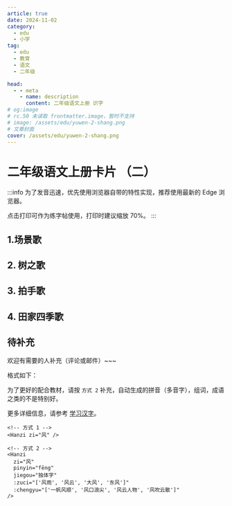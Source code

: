 ```yaml
---
article: true
date: 2024-11-02
category:
  - edu
  - 小学
tag:
  - edu
  - 教育
  - 语文
  - 二年级

head:
  - - meta
    - name: description
      content: 二年级语文上册 识字
# og:image
# rc.50 未读取 frontmatter.image，暂时不支持
# image: /assets/edu/yuwen-2-shang.png
# 文章封面
cover: /assets/edu/yuwen-2-shang.png
---
```


# 二年级语文上册卡片 （二）

:::info
为了发音迅速，优先使用浏览器自带的特性实现，推荐使用最新的 Edge 浏览器。

点击打印可作为练字帖使用，打印时建议缩放 70%。
:::

## 1.场景歌

<HanziCard zi="处" pinyin="chù" :zuci="['处所', '用处', '处理', '好处']" />
<HanziCard zi="园" :zuci="['园林', '花园', '公园', '园丁']" />
<HanziCard zi="桥" :zuci="['石桥', '天桥', '拱桥', '桥梁']" />
<HanziCard zi="群" :zuci="['群众', '人群', '羊群']" />
<HanziCard zi="队" :zuci="['队形', '队员', '队列', '军队']" />
<HanziCard zi="旗" :zuci="['红旗', '升旗', '旗帜']" />
<HanziCard zi="铜" :zuci="['铜丝', '铜钱', '铜像']" />
<HanziCard zi="号" :zuci="['号召', '号码', '口号', '螺号']" />
<HanziCard zi="领" :zuci="['衣领', '领带', '领队', '领导']" />
<HanziCard zi="巾" :zuci="['毛巾', '围巾', '湿巾', '红领巾']" />
<HanziCard zi="群" :zuci="['群众', '人群', '羊群']" />

## 2. 树之歌

<HanziCard zi="梧" :zuci="['梧桐']" />
<HanziCard zi="桐" :zuci="['油桐', '泡桐', '桐花']" />
<HanziCard zi="掌" :zuci="['手掌', '掌心', '鼓掌', '掌握']" />
<HanziCard zi="枫" :zuci="['枫树', '枫叶', '枫林']" />
<HanziCard zi="松" :zuci="['松树', '松鼠', '放松', '宽松', '轻松']" />
<HanziCard zi="柏" :zuci="['松柏', '翠柏', '柏树', '柏油']" />
<HanziCard zi="装" :zuci="['装扮', '着装', '装备', '装货']" />
<HanziCard zi="桦" :zuci="['桦树', '白桦']" />
<HanziCard zi="耐" :zuci="['耐心', '忍耐']" />
<HanziCard zi="守" :zuci="['遵守', '守护', '保守', '守时']" />
<HanziCard zi="疆" :zuci="['边疆', '疆土', '新疆']" />
<HanziCard zi="银" :zuci="['白银', '银杏', '水银']" />
<HanziCard zi="衫" :zuci="['杉树', '云杉', '水杉']" />
<HanziCard zi="化" :zuci="['化石', '变化', '石化', '美化', '文化']" />
<HanziCard zi="桂" :zuci="['桂花', '金桂', '桂林', '桂皮']" />
<HanziCard zi="杨" :zuci="['白杨', '杨树', '杨柳']" />
<HanziCard zi="壮" :zuci="['强壮', '壮大', '茁壮']" />
<HanziCard zi="棉" :zuci="['棉花', '棉衣', '棉被', '棉油']" />

## 3. 拍手歌

<HanziCard zi="世" :zuci="['世界', '世间', '世人']" />
<HanziCard zi="界" :zuci="['边界', '国界', '界线', '界限']" />
<HanziCard zi="孔" :zuci="['孔子', '孔雀', '孔洞', '小孔']" />
<HanziCard zi="雀" :zuci="['麻雀', '山雀']" :chengyu="['欢呼雀跃']" />
<HanziCard zi="锦" :zuci="['锦衣', '锦旗', '什锦']" :chengyu="['衣锦还乡']" />
<HanziCard zi="雄" :zuci="['英雄', '雄心', '雄伟']" />
<HanziCard zi="鹰" :zuci="['老鹰', '苍鹰', '雄鹰']" />
<HanziCard zi="翔" :zuci="['飞翔', '翱翔']" />
<HanziCard zi="雁" :zuci="['大雁', '雁群']" />
<HanziCard zi="丛" :zuci="['丛林', '草丛', '树丛', '花丛']" />
<HanziCard zi="深" :zuci="['深入', '深处', '深浅', '深度']" />
<HanziCard zi="猛" :zuci="['凶猛', '猛烈', '猛兽']" />
<HanziCard zi="灵" :zuci="['心灵', '精灵', '灵动', '灵巧']" />
<HanziCard zi="休" :zuci="['休息', '午休', '休假']" />
<HanziCard zi="歌" :zuci="['歌手', '歌曲', '儿歌', '唱歌']" />
<HanziCard zi="写" :zuci="['写作', '写字', '书写']" />
<HanziCard zi="六" :zuci="['六个', '六天']" />
<HanziCard zi="熊" :zuci="['熊猫', '灰熊']" />
<HanziCard zi="猫" :zuci="['花猫', '小猫']" />
<HanziCard zi="九" :zuci="['九个', '九天']" />
<HanziCard zi="朋" :zuci="['亲朋', '朋友']" />
<HanziCard zi="友" :zuci="['友人', '友谊', '友情', '故友']" />

## 4. 田家四季歌

<HanziCard zi="季" :zuci="['雨季', '四季', '季节']" />
<HanziCard zi="蝴" :zuci="['蝴蝶']" />
<HanziCard zi="蝶" :zuci="['粉蝶', '蝶泳']" />
<HanziCard zi="麦" :zuci="['麦子', '小麦', '麦苗', '麦芒']" />
<HanziCard zi="苗" :zuci="['树苗', '禾苗', '苗条']" />
<HanziCard zi="桑" :zuci="['桑树', '桑叶', '沧桑']" />

## 待补充 <Badge text="待补充" type="tip" />

欢迎有需要的人补充（评论或邮件）~~~

格式如下：

为了更好的配合教材，请按 `方式 2` 补充，自动生成的拼音（多音字），组词，成语之类的不是特别好。

更多详细信息，请参考 [学习汉字](./learn-hanzi.md)。

```vue
<!-- 方式 1 -->
<Hanzi zi="风" />

<!-- 方式 2 -->
<Hanzi
  zi="风"
  pinyin="fēng"
  jiegou="独体字"
  :zuci="['风雨', '风云', '大风', '东风']"
  :chengyu="['一帆风顺', '风口浪尖', '风云人物', '风吹云散']"
/>
```
